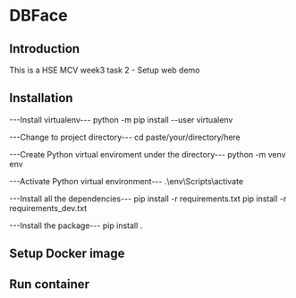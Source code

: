# DBFace

## Introduction

This is a HSE MCV week3 task 2 - Setup web demo

## Installation

---Install virtualenv---
python -m pip install --user virtualenv

---Change to project directory---
cd paste/your/directory/here

---Create Python virtual enviroment under the directory---
python -m venv env

---Activate Python virtual environment---
.\env\Scripts\activate

---Install all the dependencies---
pip install -r requirements.txt
pip install -r requirements_dev.txt

---Install the package---
pip install .

## Setup Docker image

## Run container
